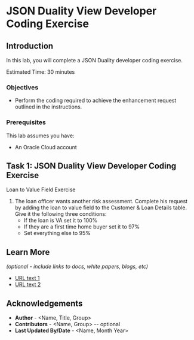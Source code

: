 # JSON Duality View Developer Coding Exercise

## Introduction

In this lab, you will complete a JSON Duality developer coding exercise.

Estimated Time: 30 minutes

### Objectives
* Perform the coding required to achieve the enhancement request outlined in the instructions.


### Prerequisites

This lab assumes you have:
* An Oracle Cloud account


## Task 1: JSON Duality View Developer Coding Exercise

Loan to Value Field Exercise

1. The loan officer wants another risk assessment. Complete his request by adding the loan to value field to the Customer & Loan Details table. Give it the following three conditions: 
    * If the loan is VA set it to 100%
    * If they are a first time home buyer set it to 97%
    * Set everything else to 95% 



## Learn More

*(optional - include links to docs, white papers, blogs, etc)*

* [URL text 1](http://docs.oracle.com)
* [URL text 2](http://docs.oracle.com)

## Acknowledgements
* **Author** - <Name, Title, Group>
* **Contributors** -  <Name, Group> -- optional
* **Last Updated By/Date** - <Name, Month Year>

